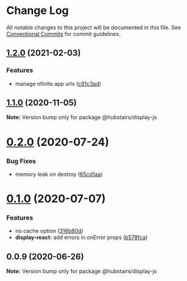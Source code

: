 # Change Log

All notable changes to this project will be documented in this file.
See [Conventional Commits](https://conventionalcommits.org) for commit guidelines.

## [1.2.0](https://github.com/hubstairs/display-controller/compare/v1.1.1...v1.2.0) (2021-02-03)


### Features

* manage nfinite.app urls ([c91c3ad](https://github.com/hubstairs/display-controller/commit/c91c3adb0c2d38b6fa38be602d5dc2fc44321950))



## [1.1.0](https://github.com/hubstairs/display-controller/compare/v1.0.0...v1.1.0) (2020-11-05)

**Note:** Version bump only for package @hubstairs/display-js





# [0.2.0](https://gitlab.com/hubstairs/front/npm-modules/display-controller/compare/v0.1.0...v0.2.0) (2020-07-24)


### Bug Fixes

* memory leak on destroy ([65cd1aa](https://gitlab.com/hubstairs/front/npm-modules/display-controller/commit/65cd1aa74fc1a091bf540b0eae7bdcd85b3d45f4))





# [0.1.0](https://gitlab.com/hubstairs/front/npm-modules/display-controller/compare/v0.0.9...v0.1.0) (2020-07-07)

### Features

- no cache option ([316b80d](https://gitlab.com/hubstairs/front/npm-modules/display-controller/commit/316b80d73273606f6b7433cfe0996597371a9076))
- **display-react:** add errors in onError props ([b578fca](https://gitlab.com/hubstairs/front/npm-modules/display-controller/commit/b578fca33a882390f7ad9be3122e2208fdf36115))

## 0.0.9 (2020-06-26)

**Note:** Version bump only for package @hubstairs/display-js
